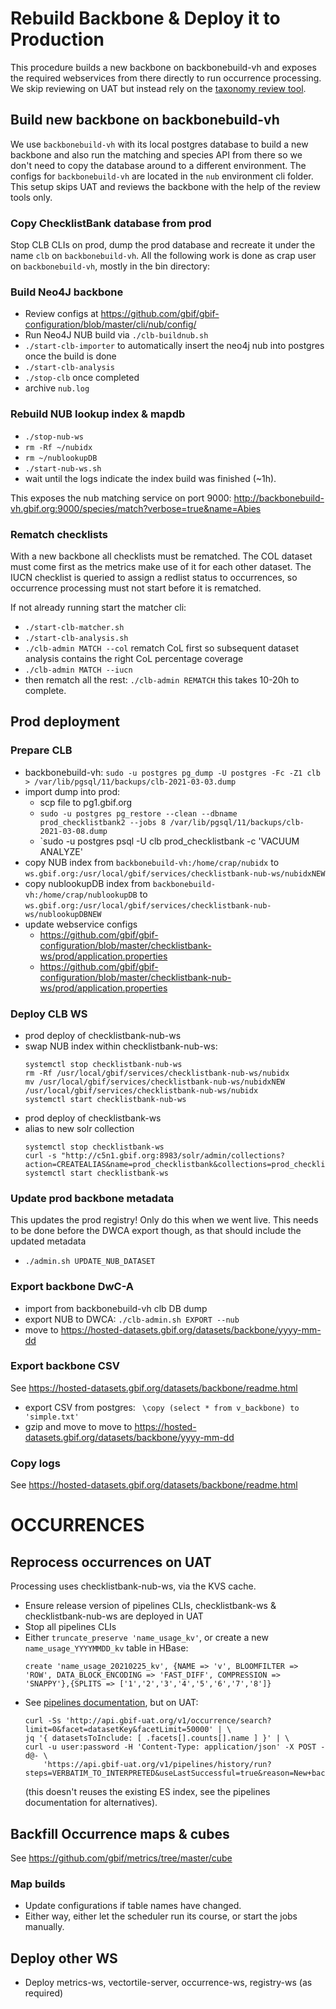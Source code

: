 # Rebuild Backbone & Deploy it to Production

This procedure builds a new backbone on backbonebuild-vh and exposes the required webservices from there directly to run occurrence processing.
We skip reviewing on UAT but instead rely on the [taxonomy review tool](http://labs.gbif.org/taxonomy-review-v4).

## Build new backbone on backbonebuild-vh
We use `backbonebuild-vh` with its local postgres database to build a new backbone and also run the matching and species API from there so we don't need to copy the database around to a different environment. The configs for `backbonebuild-vh` are located in the `nub` environment cli folder.
This setup skips UAT and reviews the backbone with the help of the review tools only.


### Copy ChecklistBank database from prod
Stop CLB CLIs on prod, dump the prod database and recreate it under the name `clb` on `backbonebuild-vh`.
All the following work is done as crap user on `backbonebuild-vh`, mostly in the bin directory:

### Build Neo4J backbone
 - Review configs at https://github.com/gbif/gbif-configuration/blob/master/cli/nub/config/
 - Run Neo4J NUB build via `./clb-buildnub.sh`
 - `./start-clb-importer` to automatically insert the neo4j nub into postgres once the build is done
 - `./start-clb-analysis` 
 - `./stop-clb` once completed
 - archive `nub.log`

### Rebuild NUB lookup index & mapdb
 - `./stop-nub-ws`
 - `rm -Rf ~/nubidx`
 - `rm ~/nublookupDB`
 - `./start-nub-ws.sh`
 - wait until the logs indicate the index build was finished (~1h).

This exposes the nub matching service on port 9000:
http://backbonebuild-vh.gbif.org:9000/species/match?verbose=true&name=Abies

### Rematch checklists
With a new backbone all checklists must be rematched. The COL dataset must come first as the metrics make use of it for each other dataset.
The IUCN checklist is queried to assign a redlist status to occurrences, so occurrence processing must not start before it is rematched.

If not already running start the matcher cli:
- `./start-clb-matcher.sh`
- `./start-clb-analysis.sh`
- `./clb-admin MATCH --col` rematch CoL first so subsequent dataset analysis contains the right CoL percentage coverage
- `./clb-admin MATCH --iucn`
- then rematch all the rest: `./clb-admin REMATCH` this takes 10-20h to complete.


## Prod deployment

### Prepare CLB
 - backbonebuild-vh: `sudo -u postgres pg_dump -U postgres -Fc -Z1 clb > /var/lib/pgsql/11/backups/clb-2021-03-03.dump`
 - import dump into prod:
   - scp file to pg1.gbif.org
   - `sudo -u postgres pg_restore --clean --dbname prod_checklistbank2 --jobs 8 /var/lib/pgsql/11/backups/clb-2021-03-08.dump`
   - `sudo -u postgres psql -U clb prod_checklistbank -c 'VACUUM ANALYZE'
 - copy NUB index from `backbonebuild-vh:/home/crap/nubidx` to `ws.gbif.org:/usr/local/gbif/services/checklistbank-nub-ws/nubidxNEW`
 - copy nublookupDB index from `backbonebuild-vh:/home/crap/nublookupDB` to `ws.gbif.org:/usr/local/gbif/services/checklistbank-nub-ws/nublookupDBNEW`
 - update webservice configs
   - https://github.com/gbif/gbif-configuration/blob/master/checklistbank-ws/prod/application.properties
   - https://github.com/gbif/gbif-configuration/blob/master/checklistbank-nub-ws/prod/application.properties

### Deploy CLB WS
 - prod deploy of checklistbank-nub-ws
 - swap NUB index within checklistbank-nub-ws:
   ````
   systemctl stop checklistbank-nub-ws
   rm -Rf /usr/local/gbif/services/checklistbank-nub-ws/nubidx
   mv /usr/local/gbif/services/checklistbank-nub-ws/nubidxNEW /usr/local/gbif/services/checklistbank-nub-ws/nubidx
   systemctl start checklistbank-nub-ws
   ````
 - prod deploy of checklistbank-ws
 - alias to new solr collection
   ````
   systemctl stop checklistbank-ws
   curl -s "http://c5n1.gbif.org:8983/solr/admin/collections?action=CREATEALIAS&name=prod_checklistbank&collections=prod_checklistbank_2017_02_22"
   systemctl start checklistbank-ws
   ````

### Update prod backbone metadata
This updates the prod registry! Only do this when we went live.
This needs to be done before the DWCA export though, as that should include the updated metadata
- `./admin.sh UPDATE_NUB_DATASET`

### Export backbone DwC-A
- import from backbonebuild-vh clb DB dump
- export NUB to DWCA: `./clb-admin.sh EXPORT --nub`
- move to https://hosted-datasets.gbif.org/datasets/backbone/yyyy-mm-dd

### Export backbone CSV
See https://hosted-datasets.gbif.org/datasets/backbone/readme.html
- export CSV from postgres: ` \copy (select * from v_backbone) to 'simple.txt'`
- gzip and move to move to https://hosted-datasets.gbif.org/datasets/backbone/yyyy-mm-dd

### Copy logs
See https://hosted-datasets.gbif.org/datasets/backbone/readme.html



# OCCURRENCES


## Reprocess occurrences on UAT
Processing uses checklistbank-nub-ws, via the KVS cache.
- Ensure release version of pipelines CLIs, checklistbank-ws & checklistbank-nub-ws are deployed in UAT
- Stop all pipelines CLIs
- Either `truncate_preserve 'name_usage_kv'`, or create a new `name_usage_YYYYMMDD_kv` table in HBase:
  ```
  create 'name_usage_20210225_kv', {NAME => 'v', BLOOMFILTER => 'ROW', DATA_BLOCK_ENCODING => 'FAST_DIFF', COMPRESSION => 'SNAPPY'},{SPLITS => ['1','2','3','4','5','6','7','8']}
  ```
- See [pipelines documentation](https://github.com/gbif/pipelines/tree/dev/gbif/pipelines/interpretation-docs), but on UAT:
  ```
  curl -Ss 'http://api.gbif-uat.org/v1/occurrence/search?limit=0&facet=datasetKey&facetLimit=50000' | \
  jq '{ datasetsToInclude: [ .facets[].counts[].name ] }' | \
  curl -u user:password -H 'Content-Type: application/json' -X POST -d@- \
      'https://api.gbif-uat.org/v1/pipelines/history/run?steps=VERBATIM_TO_INTERPRETED&useLastSuccessful=true&reason=New+backbone'
  ````
  (this doesn't reuses the existing ES index, see the pipelines documentation for alternatives).

## Backfill Occurrence maps & cubes
See https://github.com/gbif/metrics/tree/master/cube

### Map builds
- Update configurations if table names have changed.
- Either way, either let the scheduler run its course, or start the jobs manually.

## Deploy other WS
- Deploy metrics-ws, vectortile-server, occurrence-ws, registry-ws (as required)

